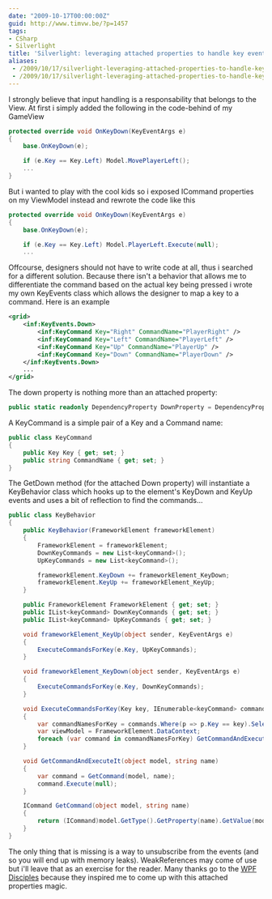 ```yaml
---
date: "2009-10-17T00:00:00Z"
guid: http://www.timvw.be/?p=1457
tags:
- CSharp
- Silverlight
title: 'Silverlight: leveraging attached properties to handle key events'
aliases:
 - /2009/10/17/silverlight-leveraging-attached-properties-to-handle-key-events/
 - /2009/10/17/silverlight-leveraging-attached-properties-to-handle-key-events.html
---
```

I strongly believe that input handling is a responsability that belongs to the View. At first i simply added the following in the code-behind of my GameView

```csharp
protected override void OnKeyDown(KeyEventArgs e)
{
	base.OnKeyDown(e);

	if (e.Key == Key.Left) Model.MovePlayerLeft();
	...
}
```

But i wanted to play with the cool kids so i exposed ICommand properties on my ViewModel instead and rewrote the code like this

```csharp
protected override void OnKeyDown(KeyEventArgs e)
{
	base.OnKeyDown(e);

	if (e.Key == Key.Left) Model.PlayerLeft.Execute(null);
	...
```

Offcourse, designers should not have to write code at all, thus i searched for a different solution. Because there isn't a behavior that allows me to differentiate the command based on the actual key being pressed i wrote my own KeyEvents class which allows the designer to map a key to a command. Here is an example

```xml 
<grid>
	<inf:KeyEvents.Down>
		<inf:KeyCommand Key="Right" CommandName="PlayerRight" />
		<inf:KeyCommand Key="Left" CommandName="PlayerLeft" />
		<inf:KeyCommand Key="Up" CommandName="PlayerUp" />
		<inf:KeyCommand Key="Down" CommandName="PlayerDown" />
	</inf:KeyEvents.Down>
	...
</grid>
```

The down property is nothing more than an attached property:

```csharp
public static readonly DependencyProperty DownProperty = DependencyProperty.RegisterAttached("Down", typeof(List<keyCommand>), typeof(KeyEvents), new PropertyMetadata(null, OnSetDownCallback));
```

A KeyCommand is a simple pair of a Key and a Command name:

```csharp
public class KeyCommand
{
	public Key Key { get; set; }
	public string CommandName { get; set; }
}
```

The GetDown method (for the attached Down property) will instantiate a KeyBehavior class which hooks up to the element's KeyDown and KeyUp events and uses a bit of reflection to find the commands...

```csharp
public class KeyBehavior
{
	public KeyBehavior(FrameworkElement frameworkElement)
	{
		FrameworkElement = frameworkElement;
		DownKeyCommands = new List<keyCommand>();
		UpKeyCommands = new List<keyCommand>();

		frameworkElement.KeyDown += frameworkElement_KeyDown;
		frameworkElement.KeyUp += frameworkElement_KeyUp;
	}

	public FrameworkElement FrameworkElement { get; set; }
	public IList<keyCommand> DownKeyCommands { get; set; }
	public IList<keyCommand> UpKeyCommands { get; set; }

	void frameworkElement_KeyUp(object sender, KeyEventArgs e)
	{
		ExecuteCommandsForKey(e.Key, UpKeyCommands);
	}

	void frameworkElement_KeyDown(object sender, KeyEventArgs e)
	{
		ExecuteCommandsForKey(e.Key, DownKeyCommands);
	}

	void ExecuteCommandsForKey(Key key, IEnumerable<keyCommand> commands)
	{
		var commandNamesForKey = commands.Where(p => p.Key == key).Select(p => p.CommandName);
		var viewModel = FrameworkElement.DataContext;
		foreach (var command in commandNamesForKey) GetCommandAndExecuteIt(viewModel, command);
	}

	void GetCommandAndExecuteIt(object model, string name)
	{
		var command = GetCommand(model, name);
		command.Execute(null);
	}

	ICommand GetCommand(object model, string name)
	{
		return (ICommand)model.GetType().GetProperty(name).GetValue(model, null);
	}
}
```

The only thing that is missing is a way to unsubscribe from the events (and so you will end up with memory leaks). WeakReferences may come of use but i'll leave that as an exercise for the reader. Many thanks go to the [WPF Disciples](http://wpfdisciples.wordpress.com/) because they inspired me to come up with this attached properties magic.
